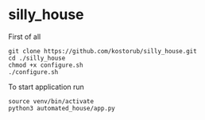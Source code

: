 # silly_house

First of all
```
git clone https://github.com/kostorub/silly_house.git
cd ./silly_house
chmod +x configure.sh
./configure.sh
```

To start application run
```
source venv/bin/activate
python3 automated_house/app.py
```
